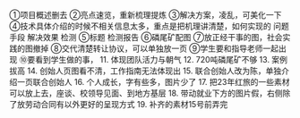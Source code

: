 ①项目概述删去
②亮点速览，重新梳理提炼
③解决方案，凌乱，可美化一下
④技术具体介绍的时候不相关信息太多，重点是把机理讲清楚，如何实现的
问题 手段 解决效果 检测
⑤标题 检测报告
⑥磷尾矿配图
⑦放正经干事的图，社会实践的图撤掉
⑧交代清楚转让协议，可以单独放一页
⑨学生要和指导老师一起出现
⑩要看到学生做的事，
11. 体现团队活力与朝气
12. 720吨磷尾矿不够
13. 案例拔高
14. 创始人页图看不清，工作指南无法体现出
15. 联合创始人改为陈，单独介绍一页联合创始人
16. 个人成长，字有些多，图片少了
17. 把23年红旅的一些素材可以放上去，座谈、校领导见面、到地方基层
18. 带动就业下方的图片假，右侧除了放劳动合同有以外更好的呈现方式
19. 补齐的素材15号前弄完

